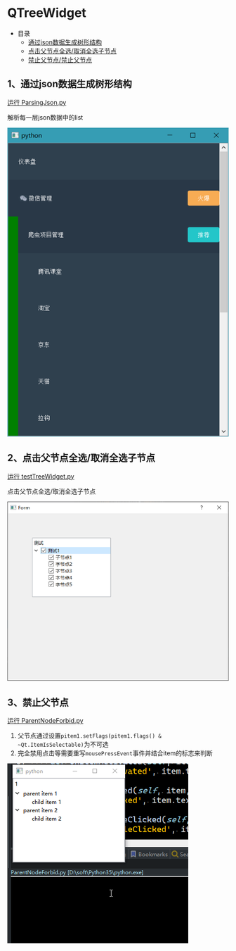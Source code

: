 # QTreeWidget

- 目录
  - [通过json数据生成树形结构](#1通过json数据生成树形结构)
  - [点击父节点全选/取消全选子节点](#2点击父节点全选取消全选子节点)
  - [禁止父节点/禁止父节点](#3禁止父节点)

## 1、通过json数据生成树形结构
[运行 ParsingJson.py](ParsingJson.py)

解析每一层json数据中的list


![ParsingJson](ScreenShot/ParsingJson.png)

## 2、点击父节点全选/取消全选子节点
[运行 testTreeWidget.py](testTreeWidget.py)

点击父节点全选/取消全选子节点

![testTreeWidget](ScreenShot/allSelectNode.png)

## 3、禁止父节点
[运行 ParentNodeForbid.py](ParentNodeForbid.py)

 1. 父节点通过设置`pitem1.setFlags(pitem1.flags() & ~Qt.ItemIsSelectable)`为不可选
 2. 完全禁用点击等需要重写`mousePressEvent`事件并结合item的标志来判断

![ParentNodeForbid](ScreenShot/ParentNodeForbid.gif)